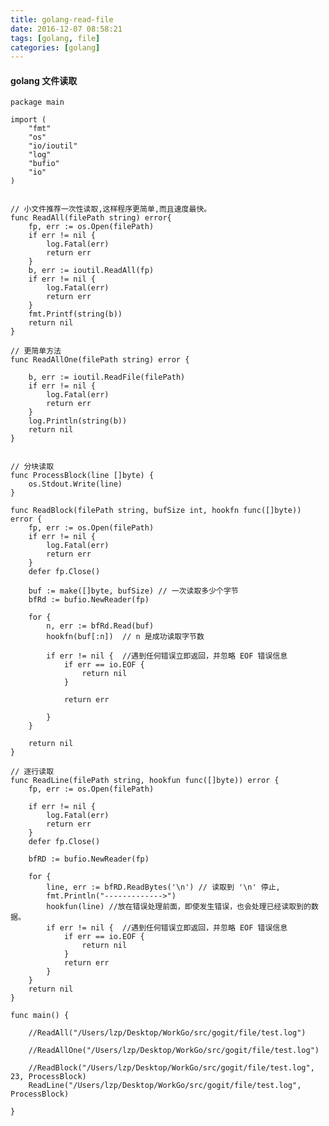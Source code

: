 ```yaml
---
title: golang-read-file
date: 2016-12-07 08:58:21
tags: [golang, file]
categories: [golang]
---
```


#### golang 文件读取

    package main
    
    import (
        "fmt"
        "os"
        "io/ioutil"
        "log"
        "bufio"
        "io"
    )
    
    
    // 小文件推荐一次性读取,这样程序更简单,而且速度最快。
    func ReadAll(filePath string) error{
        fp, err := os.Open(filePath)
        if err != nil {
            log.Fatal(err)
            return err
        }
        b, err := ioutil.ReadAll(fp)
        if err != nil {
            log.Fatal(err)
            return err
        }
        fmt.Printf(string(b))
        return nil
    }
    
    // 更简单方法
    func ReadAllOne(filePath string) error {
    
        b, err := ioutil.ReadFile(filePath)
        if err != nil {
            log.Fatal(err)
            return err
        }
        log.Println(string(b))
        return nil
    }
    
    
    // 分块读取
    func ProcessBlock(line []byte) {
        os.Stdout.Write(line)
    }
    
    func ReadBlock(filePath string, bufSize int, hookfn func([]byte)) error {
        fp, err := os.Open(filePath)
        if err != nil {
            log.Fatal(err)
            return err
        }
        defer fp.Close()
    
        buf := make([]byte, bufSize) // 一次读取多少个字节
        bfRd := bufio.NewReader(fp)
    
        for {
            n, err := bfRd.Read(buf)
            hookfn(buf[:n])  // n 是成功读取字节数
    
            if err != nil {  //遇到任何错误立即返回，并忽略 EOF 错误信息
                if err == io.EOF {
                    return nil
                }
    
                return err
    
            }
        }
    
        return nil
    }
    
    // 逐行读取
    func ReadLine(filePath string, hookfun func([]byte)) error {
        fp, err := os.Open(filePath)
    
        if err != nil {
            log.Fatal(err)
            return err
        }
        defer fp.Close()
    
        bfRD := bufio.NewReader(fp)
    
        for {
            line, err := bfRD.ReadBytes('\n') // 读取到 '\n' 停止,
            fmt.Println("------------->")
            hookfun(line) //放在错误处理前面，即使发生错误，也会处理已经读取到的数据。
            if err != nil {  //遇到任何错误立即返回，并忽略 EOF 错误信息
                if err == io.EOF {
                    return nil
                }
                return err
            }
        }
        return nil
    }
    
    func main() {
    
        //ReadAll("/Users/lzp/Desktop/WorkGo/src/gogit/file/test.log")
    
        //ReadAllOne("/Users/lzp/Desktop/WorkGo/src/gogit/file/test.log")
    
        //ReadBlock("/Users/lzp/Desktop/WorkGo/src/gogit/file/test.log", 23, ProcessBlock)
        ReadLine("/Users/lzp/Desktop/WorkGo/src/gogit/file/test.log", ProcessBlock)
    
    }
